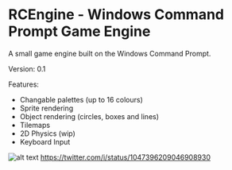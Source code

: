 # RCEngine - Windows Command Prompt Game Engine
A small game engine built on the Windows Command Prompt.

Version: 0.1

Features:
- Changable palettes (up to 16 colours)
- Sprite rendering
- Object rendering (circles, boxes and lines)
- Tilemaps
- 2D Physics (wip)
- Keyboard Input

![alt text](https://i.imgur.com/KzyG9MW.gif)
https://twitter.com/i/status/1047396209046908930
